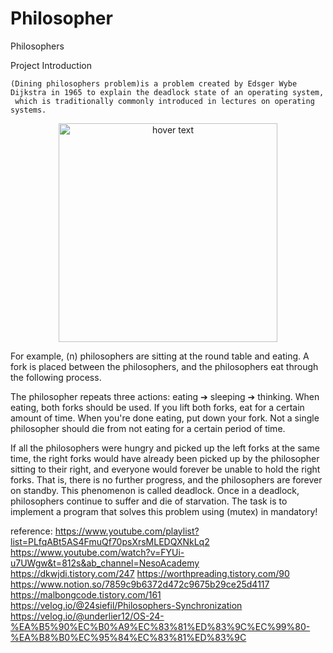 # Philosopher
Philosophers 


Project Introduction

    (Dining philosophers problem)is a problem created by Edsger Wybe Dijkstra in 1965 to explain the deadlock state of an operating system,
     which is traditionally commonly introduced in lectures on operating systems.

<p align="center">
  <img src="https://velog.velcdn.com/images%2Fdogfootbirdfoot%2Fpost%2F126372e4-5c99-4115-aff4-4854d2758c17%2Fphilosophers.png" width="350" title="hover text">
</p>

For example, (n) philosophers are sitting at the round table and eating. A fork is placed between the philosophers, and the philosophers eat through the following process.

The philosopher repeats three actions:
                                        eating ➔ sleeping ➔ thinking.
    When eating, both forks should be used.
    If you lift both forks, eat for a certain amount of time.
    When you're done eating, put down your fork.
    Not a single philosopher should die from not eating for a certain period of time.
        
If all the philosophers were hungry and picked up the left forks at the same time,
the right forks would have already been picked up by the philosopher sitting to their right, 
and everyone would forever be unable to hold the right forks. That is, there is no further progress,
and the philosophers are forever on standby. This phenomenon is called deadlock.
Once in a deadlock, philosophers continue to suffer and die of starvation.
The task is to implement a program that solves this problem using (mutex) in mandatory!

reference:
https://www.youtube.com/playlist?list=PLfqABt5AS4FmuQf70psXrsMLEDQXNkLq2
https://www.youtube.com/watch?v=FYUi-u7UWgw&t=812s&ab_channel=NesoAcademy
https://dkwjdi.tistory.com/247
https://worthpreading.tistory.com/90
https://www.notion.so/7859c9b6372d472c9675b29ce25d4117
https://malbongcode.tistory.com/161
https://velog.io/@24siefil/Philosophers-Synchronization
https://velog.io/@underlier12/OS-24-%EA%B5%90%EC%B0%A9%EC%83%81%ED%83%9C%EC%99%80-%EA%B8%B0%EC%95%84%EC%83%81%ED%83%9C

